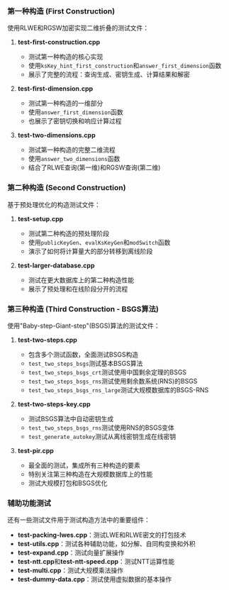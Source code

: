 ### 第一种构造 (First Construction)

使用RLWE和RGSW加密实现二维折叠的测试文件：

1. **test-first-construction.cpp**
   - 测试第一种构造的核心实现
   - 使用`ksKey_hint_first_construction`和`answer_first_dimension`函数
   - 展示了完整的流程：查询生成、密钥生成、计算结果和解密

2. **test-first-dimension.cpp**
   - 测试第一种构造的一维部分
   - 使用`answer_first_dimension`函数
   - 也展示了密钥切换和响应计算过程

3. **test-two-dimensions.cpp**
   - 测试第一种构造的完整二维流程
   - 使用`answer_two_dimensions`函数
   - 结合了RLWE查询(第一维)和RGSW查询(第二维)

### 第二种构造 (Second Construction)

基于预处理优化的构造测试文件：

1. **test-setup.cpp**
   - 测试第二种构造的预处理阶段
   - 使用`publicKeyGen`、`evalKsKeyGen`和`modSwitch`函数
   - 演示了如何将计算量大的部分转移到离线阶段

2. **test-larger-database.cpp**
   - 测试在更大数据库上的第二种构造性能
   - 展示了预处理和在线阶段分开的流程

### 第三种构造 (Third Construction - BSGS算法)

使用"Baby-step-Giant-step"(BSGS)算法的测试文件：

1. **test-two-steps.cpp**
   - 包含多个测试函数，全面测试BSGS构造
   - `test_two_steps_bsgs`测试基本BSGS算法
   - `test_two_steps_bsgs_crt`测试使用中国剩余定理的BSGS
   - `test_two_steps_bsgs_rns`测试使用剩余数系统(RNS)的BSGS
   - `test_two_steps_bsgs_rns_large`测试大规模数据库的BSGS-RNS

2. **test-two-steps-key.cpp**
   - 测试BSGS算法中自动密钥生成
   - `test_two_steps_bsgs_rns`测试使用RNS的BSGS变体
   - `test_generate_autokey`测试从离线密钥生成在线密钥

3. **test-pir.cpp**
   - 最全面的测试，集成所有三种构造的要素
   - 特别关注第三种构造在大规模数据库上的性能
   - 测试大规模打包和BSGS优化

### 辅助功能测试

还有一些测试文件用于测试构造方法中的重要组件：

- **test-packing-lwes.cpp**：测试LWE和RLWE密文的打包技术
- **test-utils.cpp**：测试各种辅助功能，如分解、自同构变换和外积
- **test-expand.cpp**：测试向量扩展操作
- **test-ntt.cpp**和**test-ntt-speed.cpp**：测试NTT运算性能
- **test-multi.cpp**：测试大规模乘法操作
- **test-dummy-data.cpp**：测试使用虚拟数据的基本操作
